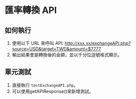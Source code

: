 # 匯率轉換 API

## 如何執行

1. 使用以下 URL 來呼叫 API:
   http://xxx.xx/exchangeAPI.php?source=USD&target=TWD&amount=$7777
2. 輸出結果會是轉換後的金額，並以千分位逗號格式顯示。

## 單元測試

1. 直接執行 `testExchangeAPI.php`。
2. 可以使用getAPIResponse()來新增測試。
